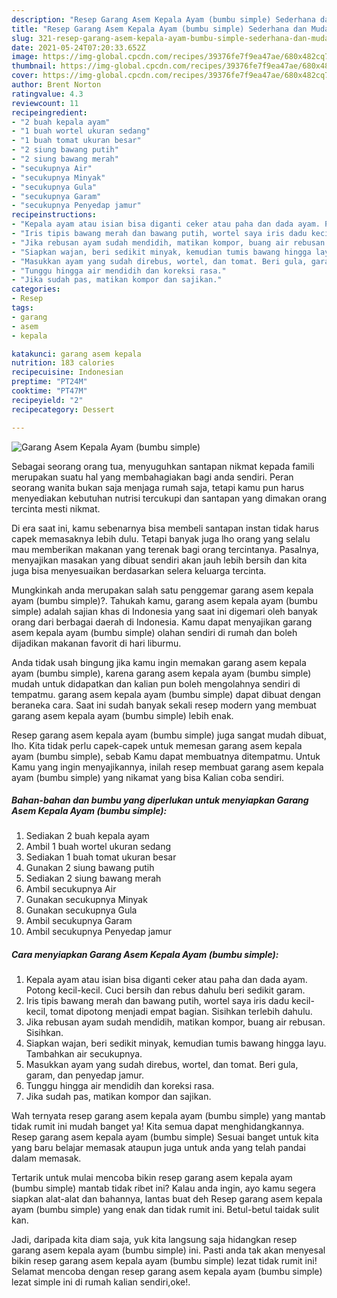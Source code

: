 ```yaml
---
description: "Resep Garang Asem Kepala Ayam (bumbu simple) Sederhana dan Mudah Dibuat"
title: "Resep Garang Asem Kepala Ayam (bumbu simple) Sederhana dan Mudah Dibuat"
slug: 321-resep-garang-asem-kepala-ayam-bumbu-simple-sederhana-dan-mudah-dibuat
date: 2021-05-24T07:20:33.652Z
image: https://img-global.cpcdn.com/recipes/39376fe7f9ea47ae/680x482cq70/garang-asem-kepala-ayam-bumbu-simple-foto-resep-utama.jpg
thumbnail: https://img-global.cpcdn.com/recipes/39376fe7f9ea47ae/680x482cq70/garang-asem-kepala-ayam-bumbu-simple-foto-resep-utama.jpg
cover: https://img-global.cpcdn.com/recipes/39376fe7f9ea47ae/680x482cq70/garang-asem-kepala-ayam-bumbu-simple-foto-resep-utama.jpg
author: Brent Norton
ratingvalue: 4.3
reviewcount: 11
recipeingredient:
- "2 buah kepala ayam"
- "1 buah wortel ukuran sedang"
- "1 buah tomat ukuran besar"
- "2 siung bawang putih"
- "2 siung bawang merah"
- "secukupnya Air"
- "secukupnya Minyak"
- "secukupnya Gula"
- "secukupnya Garam"
- "secukupnya Penyedap jamur"
recipeinstructions:
- "Kepala ayam atau isian bisa diganti ceker atau paha dan dada ayam. Potong kecil-kecil. Cuci bersih dan rebus dahulu beri sedikit garam."
- "Iris tipis bawang merah dan bawang putih, wortel saya iris dadu kecil-kecil, tomat dipotong menjadi empat bagian. Sisihkan terlebih dahulu."
- "Jika rebusan ayam sudah mendidih, matikan kompor, buang air rebusan. Sisihkan."
- "Siapkan wajan, beri sedikit minyak, kemudian tumis bawang hingga layu. Tambahkan air secukupnya."
- "Masukkan ayam yang sudah direbus, wortel, dan tomat. Beri gula, garam, dan penyedap jamur."
- "Tunggu hingga air mendidih dan koreksi rasa."
- "Jika sudah pas, matikan kompor dan sajikan."
categories:
- Resep
tags:
- garang
- asem
- kepala

katakunci: garang asem kepala 
nutrition: 183 calories
recipecuisine: Indonesian
preptime: "PT24M"
cooktime: "PT47M"
recipeyield: "2"
recipecategory: Dessert

---
```



![Garang Asem Kepala Ayam (bumbu simple)](https://img-global.cpcdn.com/recipes/39376fe7f9ea47ae/680x482cq70/garang-asem-kepala-ayam-bumbu-simple-foto-resep-utama.jpg)

Sebagai seorang orang tua, menyuguhkan santapan nikmat kepada famili merupakan suatu hal yang membahagiakan bagi anda sendiri. Peran seorang  wanita bukan saja menjaga rumah saja, tetapi kamu pun harus menyediakan kebutuhan nutrisi tercukupi dan santapan yang dimakan orang tercinta mesti nikmat.

Di era  saat ini, kamu sebenarnya bisa membeli santapan instan tidak harus capek memasaknya lebih dulu. Tetapi banyak juga lho orang yang selalu mau memberikan makanan yang terenak bagi orang tercintanya. Pasalnya, menyajikan masakan yang dibuat sendiri akan jauh lebih bersih dan kita juga bisa menyesuaikan berdasarkan selera keluarga tercinta. 



Mungkinkah anda merupakan salah satu penggemar garang asem kepala ayam (bumbu simple)?. Tahukah kamu, garang asem kepala ayam (bumbu simple) adalah sajian khas di Indonesia yang saat ini digemari oleh banyak orang dari berbagai daerah di Indonesia. Kamu dapat menyajikan garang asem kepala ayam (bumbu simple) olahan sendiri di rumah dan boleh dijadikan makanan favorit di hari liburmu.

Anda tidak usah bingung jika kamu ingin memakan garang asem kepala ayam (bumbu simple), karena garang asem kepala ayam (bumbu simple) mudah untuk didapatkan dan kalian pun boleh mengolahnya sendiri di tempatmu. garang asem kepala ayam (bumbu simple) dapat dibuat dengan beraneka cara. Saat ini sudah banyak sekali resep modern yang membuat garang asem kepala ayam (bumbu simple) lebih enak.

Resep garang asem kepala ayam (bumbu simple) juga sangat mudah dibuat, lho. Kita tidak perlu capek-capek untuk memesan garang asem kepala ayam (bumbu simple), sebab Kamu dapat membuatnya ditempatmu. Untuk Kamu yang ingin menyajikannya, inilah resep membuat garang asem kepala ayam (bumbu simple) yang nikamat yang bisa Kalian coba sendiri.

<!--inarticleads1-->

##### Bahan-bahan dan bumbu yang diperlukan untuk menyiapkan Garang Asem Kepala Ayam (bumbu simple):

1. Sediakan 2 buah kepala ayam
1. Ambil 1 buah wortel ukuran sedang
1. Sediakan 1 buah tomat ukuran besar
1. Gunakan 2 siung bawang putih
1. Sediakan 2 siung bawang merah
1. Ambil secukupnya Air
1. Gunakan secukupnya Minyak
1. Gunakan secukupnya Gula
1. Ambil secukupnya Garam
1. Ambil secukupnya Penyedap jamur




<!--inarticleads2-->

##### Cara menyiapkan Garang Asem Kepala Ayam (bumbu simple):

1. Kepala ayam atau isian bisa diganti ceker atau paha dan dada ayam. Potong kecil-kecil. Cuci bersih dan rebus dahulu beri sedikit garam.
1. Iris tipis bawang merah dan bawang putih, wortel saya iris dadu kecil-kecil, tomat dipotong menjadi empat bagian. Sisihkan terlebih dahulu.
1. Jika rebusan ayam sudah mendidih, matikan kompor, buang air rebusan. Sisihkan.
1. Siapkan wajan, beri sedikit minyak, kemudian tumis bawang hingga layu. Tambahkan air secukupnya.
1. Masukkan ayam yang sudah direbus, wortel, dan tomat. Beri gula, garam, dan penyedap jamur.
1. Tunggu hingga air mendidih dan koreksi rasa.
1. Jika sudah pas, matikan kompor dan sajikan.




Wah ternyata resep garang asem kepala ayam (bumbu simple) yang mantab tidak rumit ini mudah banget ya! Kita semua dapat menghidangkannya. Resep garang asem kepala ayam (bumbu simple) Sesuai banget untuk kita yang baru belajar memasak ataupun juga untuk anda yang telah pandai dalam memasak.

Tertarik untuk mulai mencoba bikin resep garang asem kepala ayam (bumbu simple) mantab tidak ribet ini? Kalau anda ingin, ayo kamu segera siapkan alat-alat dan bahannya, lantas buat deh Resep garang asem kepala ayam (bumbu simple) yang enak dan tidak rumit ini. Betul-betul taidak sulit kan. 

Jadi, daripada kita diam saja, yuk kita langsung saja hidangkan resep garang asem kepala ayam (bumbu simple) ini. Pasti anda tak akan menyesal bikin resep garang asem kepala ayam (bumbu simple) lezat tidak rumit ini! Selamat mencoba dengan resep garang asem kepala ayam (bumbu simple) lezat simple ini di rumah kalian sendiri,oke!.

